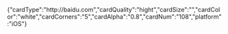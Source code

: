 {"cardType":"http:\/\/baidu.com","cardQuality":"hight","cardSize":"","cardColor":"white","cardCorners":"5","cardAlpha":"0.8","cardNum":"108","platform":"iOS"}

